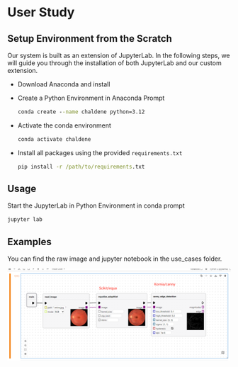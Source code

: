 
# User Study
## Setup Environment from the Scratch

Our system is built as an extension of JupyterLab. In the following steps, we will guide you through the installation of both JupyterLab and our custom extension.

* Download Anaconda and install

* Create a Python Environment in Anaconda Prompt

  ```cmd
  conda create --name chaldene python=3.12
  ```

* Activate the conda environment
  
  ```cmd
  conda activate chaldene
  ```
  
* Install all packages using the provided `requirements.txt`
  
  ```cmd
  pip install -r /path/to/requirements.txt
  ```
  

## Usage

Start the JupyterLab in Python Environment in conda prompt

```cmd
jupyter lab
```

## Examples

You can find the raw image and jupyter notebook in the use_cases folder.

![1709564790937](/assets/example_1.png)

